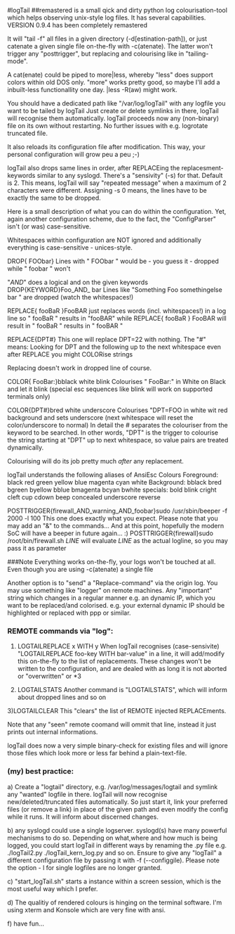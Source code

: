 #logTail 
##remastered 
is a small qick and dirty python log colourisation-tool which helps observing 
unix-style log files. It has several capabilities.
VERSION 0.9.4 has been completely remastered

It will "tail -f" all files in a given directory (-d[estination-path]), or just catenate a given
single file on-the-fly with -c(atenate). The latter won't trigger any "posttrigger",
but replacing and colourising like in "tailing-mode".

A cat(enate) could be piped to more|less, whereby "less" does support colors within
old DOS only. "more" works pretty good, so maybe I'll add a inbuilt-less
functionallity one day. |less -R(aw) might work.

You should have a dedicated path  like "/var/log/logTail" with
any logfile you want to be tailed by logTail
Just create or delete symlinks in there, logTail will recognise
them automatically.
logTail proceeds now any (non-binary) file on its own without restarting.
No further issues with e.g. logrotate truncated file.

It also reloads its configuration file after modification.
This way, your personal configuration will grow peu a peu ;-)

logTail also drops same lines in order, after REPLACEing the replacesment-keywords similar to any syslogd.
There's a "sensivity" (-s) for that. Default is 2. This means, logTail will say "repeated message"
when a maximum of 2 characters were different. Assigning -s 0 means, the lines have to be exactly 
the same to be dropped.

Here is a small description of what you can do within the configuration.
Yet, again another configuration scheme, due to the fact, the
"ConfigParser" isn't (or was) case-sensitive.

Whitespaces within configuration are NOT ignored and additionally 
everything is case-sensitive - unices-style.

DROP{ FOObar}
Lines with " FOObar " would be - you guess it - dropped  while " foobar " won't

"_AND_" does a logical and on the given keywords
DROP{KEYWORD}Foo_AND_ bar
Lines like "Something Foo somethingelse bar " are dropped (watch the whitespaces!)


REPLACE{ fooBaR }FooBAR
just replaces words (incl. whitespaces!) in a log line so
" fooBaR " results in "fooBAR"
while
REPLACE{ fooBaR } FooBAR 
will result in
" fooBaR " results in " fooBAR "


REPLACE{DPT#}
This one will replace DPT=22 with nothing. The "#" means: Looking for DPT and the following up 
to the next whitespace even after REPLACE you might COLORise strings

Replacing doesn't work in dropped line of course.

COLOR{ FooBar:}bblack white blink
Colourises " FooBar:" in White on Black and let it blink
(special esc sequences like blink will work on supported terminals only)

COLOR{DPT#}bred white underscore
Colourises "DPT=FOO in white wit red background and sets underscore (next whitespace will reset the color/underscore to normal)
In detail the # separates the colouriser from the keyword to be searched.
In other words, "DPT" is the trigger to  colourise the string starting at "DPT" up to next whitespace,
so value pairs are treated dynamically.

Colourising will do its job pretty much _after_ any replacement.

logTail understands the following aliases of AnsiEsc Colours
Foreground:
black red green yellow blue magenta cyan white 
Background:
bblack bred bgreen byellow bblue bmagenta bcyan bwhite 
specials:
bold blink cright cleft cup cdown beep concealed underscore reverse



POSTTRIGGER{firewall_AND_warning_AND_foobar}sudo /usr/sbin/beeper -f 2000 -l 100
This one does exactly what you expect. Please note that you may add an "&" to the commands...
And at this point, hopefully the modern SoC will have a beeper in future again... :)
POSTTRIGGER{firewall}sudo /root/bin/firewall.sh _LINE_ 
will evaluate _LINE_ as the actual logline, so you may pass it as parameter

###Note
Everything works on-the-fly, your logs won't be touched at all.
Even though you are using -c(atenate) a single file 

Another option is to "send" a "Replace-command" via the origin log.
You may use something like "logger" on remote machines.
Any "important" string which changes in a regular manner e.g. an dynamic IP,
which you want to be replaced/and colorised.
e.g. your external dynamic IP should be highlighted or replaced with ppp or similar.

### REMOTE commands via "log":

1) LOGTAILREPLACE x WITH y
When logTail recognises (case-sensivite) "LOGTAILREPLACE foo-key WITH bar-value" in a line, it
will add/modify this on-the-fly to the list of replacements. 
These changes won't be written to the configuration,
and are dealed with as long it is not aborted or "overwritten" or *3

2) LOGTAILSTATS
Another command is "LOGTAILSTATS", which will inform about dropped lines and so on 

3)LOGTAILCLEAR
This "clears" the list of REMOTE injected REPLACEments.

Note that any "seen" remote coomand will ommit that line, instead it just
prints out internal informations.


logTail does now a very simple binary-check for existing files and 
will ignore those files which look more or less far behind a plain-text-file.


### (my) best practice:

a) Create a "logtail" directory, e.g. /var/log/messages/logtail and symlink
any "wanted" logfile in there.
logTail will now recognise new/deleted/truncated files automatically.
So just start it, link your preferred files (or remove a link) in place of the
given path  and even modify the config while it runs.
It will inform about discerned changes.

b) any syslogd could use a single logserver. syslogd(s) have
many powerful mechanisms to do so. 
Depending on what,where and how much is being logged, you could start logTail
in different ways by renaming the .py file e.g. ./logTail2.py ./logTail_kern_log.py
and so on. Ensure to give any "logTail" a different configuration file by
passing it with -f (--configgile).
Please note the option - l for single logfiles are no longer granted.

c) "start_logTail.sh" starts a instance within a screen session, which is the most
useful way which I prefer.

d) The qualitiy of rendered colours is hinging on the terminal software.
  I'm using xterm and Konsole which are very fine with ansi.

f) have fun...
